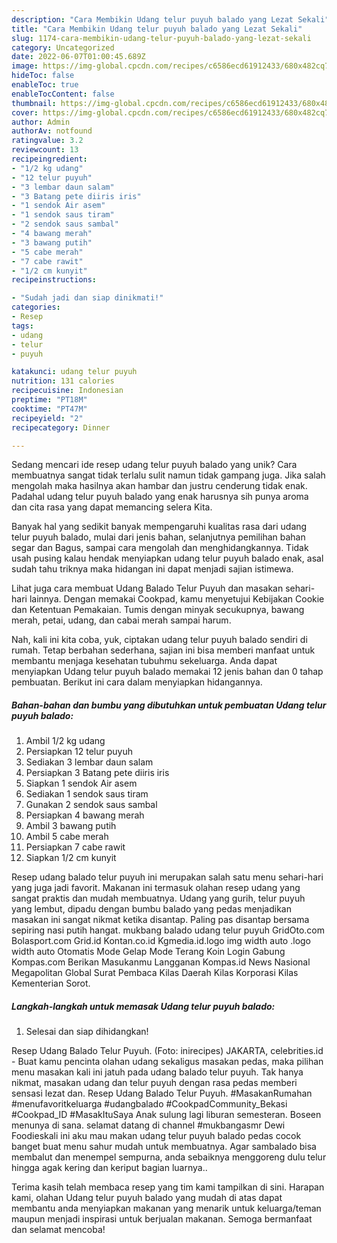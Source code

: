 ```yaml
---
description: "Cara Membikin Udang telur puyuh balado yang Lezat Sekali"
title: "Cara Membikin Udang telur puyuh balado yang Lezat Sekali"
slug: 1174-cara-membikin-udang-telur-puyuh-balado-yang-lezat-sekali
category: Uncategorized
date: 2022-06-07T01:00:45.689Z
image: https://img-global.cpcdn.com/recipes/c6586ecd61912433/680x482cq70/udang-telur-puyuh-balado-foto-resep-utama.jpg
hideToc: false
enableToc: true
enableTocContent: false
thumbnail: https://img-global.cpcdn.com/recipes/c6586ecd61912433/680x482cq70/udang-telur-puyuh-balado-foto-resep-utama.jpg
cover: https://img-global.cpcdn.com/recipes/c6586ecd61912433/680x482cq70/udang-telur-puyuh-balado-foto-resep-utama.jpg
author: Admin
authorAv: notfound
ratingvalue: 3.2
reviewcount: 13
recipeingredient:
- "1/2 kg udang"
- "12 telur puyuh"
- "3 lembar daun salam"
- "3 Batang pete diiris iris"
- "1 sendok Air asem"
- "1 sendok saus tiram"
- "2 sendok saus sambal"
- "4 bawang merah"
- "3 bawang putih"
- "5 cabe merah"
- "7 cabe rawit"
- "1/2 cm kunyit"
recipeinstructions:

- "Sudah jadi dan siap dinikmati!"
categories:
- Resep
tags:
- udang
- telur
- puyuh

katakunci: udang telur puyuh 
nutrition: 131 calories
recipecuisine: Indonesian
preptime: "PT18M"
cooktime: "PT47M"
recipeyield: "2"
recipecategory: Dinner

---
```





Sedang mencari ide resep udang telur puyuh balado yang unik? Cara membuatnya sangat tidak terlalu sulit namun tidak gampang juga. Jika salah mengolah maka hasilnya akan hambar dan justru cenderung tidak enak. Padahal udang telur puyuh balado yang enak harusnya sih punya aroma dan cita rasa yang dapat memancing selera Kita.





Banyak hal yang sedikit banyak mempengaruhi kualitas rasa dari udang telur puyuh balado, mulai dari jenis bahan, selanjutnya pemilihan bahan segar dan Bagus, sampai cara mengolah dan menghidangkannya. Tidak usah pusing kalau hendak menyiapkan udang telur puyuh balado enak,      asal sudah tahu triknya maka hidangan ini dapat menjadi sajian istimewa.














Lihat juga cara membuat Udang Balado Telur Puyuh dan masakan sehari-hari lainnya. Dengan memakai Cookpad, kamu menyetujui Kebijakan Cookie dan Ketentuan Pemakaian. Tumis dengan minyak secukupnya, bawang merah, petai, udang, dan cabai merah sampai harum.






Nah, kali ini kita coba, yuk, ciptakan udang telur puyuh balado sendiri di rumah. Tetap berbahan sederhana, sajian ini bisa memberi manfaat untuk membantu menjaga kesehatan tubuhmu sekeluarga. Anda dapat menyiapkan Udang telur puyuh balado memakai 12 jenis bahan dan 0 tahap pembuatan. Berikut ini cara dalam menyiapkan hidangannya.

<!--inarticleads1-->

##### Bahan-bahan dan bumbu yang dibutuhkan untuk pembuatan Udang telur puyuh balado:

1. Ambil 1/2 kg udang
1. Persiapkan 12 telur puyuh
1. Sediakan 3 lembar daun salam
1. Persiapkan 3 Batang pete diiris iris
1. Siapkan 1 sendok Air asem
1. Sediakan 1 sendok saus tiram
1. Gunakan 2 sendok saus sambal
1. Persiapkan 4 bawang merah
1. Ambil 3 bawang putih
1. Ambil 5 cabe merah
1. Persiapkan 7 cabe rawit
1. Siapkan 1/2 cm kunyit


Resep udang balado telur puyuh ini merupakan salah satu menu sehari-hari yang juga jadi favorit. Makanan ini termasuk olahan resep udang yang sangat praktis dan mudah membuatnya. Udang yang gurih, telur puyuh yang lembut, dipadu dengan bumbu balado yang pedas menjadikan masakan ini sangat nikmat ketika disantap. Paling pas disantap bersama sepiring nasi putih hangat. mukbang balado udang telur puyuh GridOto.com Bolasport.com Grid.id Kontan.co.id Kgmedia.id.logo img width auto .logo width auto Otomatis Mode Gelap Mode Terang Koin Login Gabung Kompas.com Berikan Masukanmu Langganan Kompas.id News Nasional Megapolitan Global Surat Pembaca Kilas Daerah Kilas Korporasi Kilas Kementerian Sorot. 

<!--inarticleads2-->

##### Langkah-langkah untuk memasak Udang telur puyuh balado:


1. Selesai dan siap dihidangkan!

Resep Udang Balado Telur Puyuh. (Foto: inirecipes) JAKARTA, celebrities.id - Buat kamu pencinta olahan udang sekaligus masakan pedas, maka pilihan menu masakan kali ini jatuh pada udang balado telur puyuh. Tak hanya nikmat, masakan udang dan telur puyuh dengan rasa pedas memberi sensasi lezat dan. Resep Udang Balado Telur Puyuh. #MasakanRumahan #menufavoritkeluarga #udangbalado #CookpadCommunity_Bekasi #Cookpad_ID #MasakItuSaya Anak sulung lagi liburan semesteran. Boseen menunya di sana. selamat datang di channel #mukbangasmr Dewi Foodieskali ini aku mau makan udang telur puyuh balado pedas cocok banget buat menu sahur mudah untuk membuatnya. Agar sambalado bisa membalut dan menempel sempurna, anda sebaiknya menggoreng dulu telur hingga agak kering dan keriput bagian luarnya.. 

Terima kasih telah membaca resep yang tim kami tampilkan di sini. Harapan kami, olahan Udang telur puyuh balado yang mudah di atas dapat membantu anda menyiapkan makanan yang menarik untuk keluarga/teman maupun menjadi inspirasi untuk berjualan makanan. Semoga bermanfaat dan selamat mencoba!
